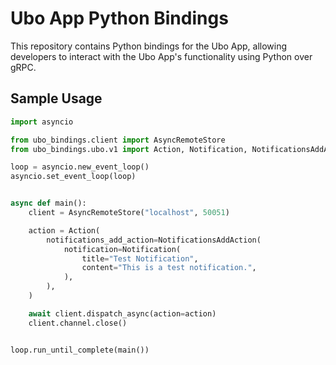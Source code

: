 # Ubo App Python Bindings

This repository contains Python bindings for the Ubo App, allowing developers to interact with the Ubo App's functionality using Python over gRPC.

## Sample Usage

```python
import asyncio

from ubo_bindings.client import AsyncRemoteStore
from ubo_bindings.ubo.v1 import Action, Notification, NotificationsAddAction

loop = asyncio.new_event_loop()
asyncio.set_event_loop(loop)


async def main():
    client = AsyncRemoteStore("localhost", 50051)

    action = Action(
        notifications_add_action=NotificationsAddAction(
            notification=Notification(
                title="Test Notification",
                content="This is a test notification.",
            ),
        ),
    )

    await client.dispatch_async(action=action)
    client.channel.close()


loop.run_until_complete(main())
```
